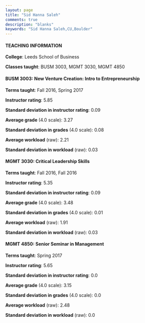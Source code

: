 ```yaml
---
layout: page
title: "Sid Hanna Saleh" 
comments: true
description: "blanks"
keywords: "Sid Hanna Saleh,CU,Boulder"
---
```

<head>
<script src="https://ajax.googleapis.com/ajax/libs/jquery/2.1.3/jquery.min.js"></script>
<script src="https://dl.dropboxusercontent.com/s/pc42nxpaw1ea4o9/highcharts.js?dl=0"></script>
<!-- <script src="../assets/js/highcharts.js"></script> -->
<style type="text/css">@font-face {
	font-family: "Bebas Neue";
	src: url(https://www.filehosting.org/file/details/544349/BebasNeue Regular.otf) format("opentype");
	}
	h1.Bebas { 
		font-family: "Bebas Neue", Verdana, Tahoma;
	}
</style>
</head>
	   
#### TEACHING INFORMATION

**College**: Leeds School of Business

**Classes taught**: BUSM 3003, MGMT 3030, MGMT 4850

#### BUSM 3003: New Venture Creation: Intro to Entrepreneurship

**Terms taught**: Fall 2016, Spring 2017

**Instructor rating**: 5.85

**Standard deviation in instructor rating**: 0.09

**Average grade** (4.0 scale): 3.27

**Standard deviation in grades** (4.0 scale): 0.08

**Average workload** (raw): 2.21

**Standard deviation in workload** (raw): 0.03

#### MGMT 3030: Critical Leadership Skills

**Terms taught**: Fall 2016, Fall 2016

**Instructor rating**: 5.35

**Standard deviation in instructor rating**: 0.09

**Average grade** (4.0 scale): 3.48

**Standard deviation in grades** (4.0 scale): 0.01

**Average workload** (raw): 1.91

**Standard deviation in workload** (raw): 0.03

#### MGMT 4850: Senior Seminar in Management

**Terms taught**: Spring 2017

**Instructor rating**: 5.65

**Standard deviation in instructor rating**: 0.0

**Average grade** (4.0 scale): 3.15

**Standard deviation in grades** (4.0 scale): 0.0

**Average workload** (raw): 2.48

**Standard deviation in workload** (raw): 0.0

